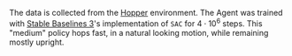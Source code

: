 The data is collected from the [Hopper](https://gymnasium.farama.org/environments/mujoco/hopper/) environment. The Agent was trained with [Stable Baselines 3](https://stable-baselines3.readthedocs.io/en/master/)'s implementation of `SAC` for $4 \cdot 10^6$ steps. This "medium" policy hops fast, in a natural looking motion, while remaining mostly upright.